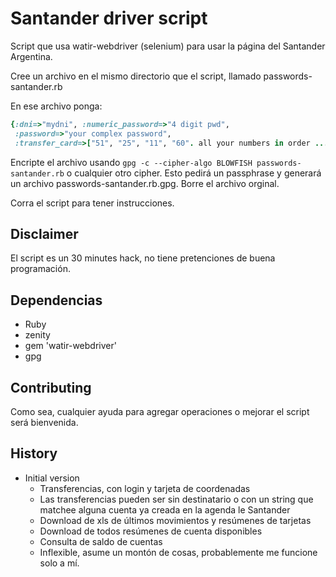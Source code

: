 # Santander driver script

Script que usa watir-webdriver (selenium) para usar la página del Santander Argentina.

Cree un archivo en el mismo directorio que el script, llamado passwords-santander.rb

En ese archivo ponga:

```ruby
{:dni=>"mydni", :numeric_password=>"4 digit pwd",
 :password=>"your complex password",
 :transfer_card=>["51", "25", "11", "60". all your numbers in order ......]}
```

Encripte el archivo usando `gpg -c --cipher-algo BLOWFISH passwords-santander.rb` o
cualquier otro cipher. Esto pedirá un passphrase y generará un archivo
passwords-santander.rb.gpg. Borre el archivo orginal.

Corra el script para tener instrucciones.

## Disclaimer

El script es un 30 minutes hack, no tiene pretenciones de buena programación.

## Dependencias

- Ruby
- zenity
- gem 'watir-webdriver'
- gpg

## Contributing

Como sea, cualquier ayuda para agregar operaciones o mejorar el script será bienvenida.

## History

- Initial version
  - Transferencias, con login y tarjeta de coordenadas
  - Las transferencias pueden ser sin destinatario o con un string que matchee
  alguna cuenta ya creada en la agenda le Santander
  - Download de xls de últimos movimientos y resúmenes de tarjetas
  - Download de todos resúmenes de cuenta disponibles
  - Consulta de saldo de cuentas
  - Inflexible, asume un montón de cosas, probablemente me funcione solo a mí.
